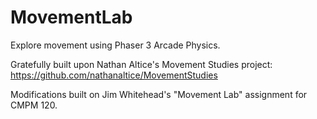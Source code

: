 # MovementLab
Explore movement using Phaser 3 Arcade Physics.

Gratefully built upon Nathan Altice's Movement Studies project: https://github.com/nathanaltice/MovementStudies

Modifications built on Jim Whitehead's "Movement Lab" assignment for CMPM 120.